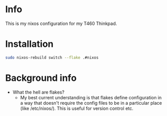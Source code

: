 # Info
This is my nixos configuration for my T460 Thinkpad. 

# Installation

```sh
sudo nixos-rebuild switch --flake .#nixos
```


# Background info
- What the hell are flakes?
  - My best current understanding is that flakes define configuration in a way that doesn't require the config files to be in a particular place (like /etc/nixos/). This is useful for version control etc.
